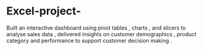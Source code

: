 # Excel-project-
Built an interactive dashboard using pivot tables ,  charts , and slicers to analyse sales data , delivered insights on customer demographics , product  category and performance to support customer decision making .
